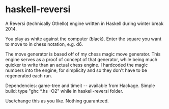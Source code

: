haskell-reversi
===============

A Reversi (technically Othello) engine written in Haskell during winter break 2014.

You play as white against the computer (black). Enter the square you want to move to in chess notation, e.g. d6.

The move generator is based off of my chess magic move generator. This engine serves as a proof of concept of that generator, while being much quicker to write than an actual chess engine. I hardcoded the magic numbers into the engine, for simplicity and so they don't have to be regenerated each run.

Dependencies: game-tree and timeit -- available from Hackage. Simple build: type "ghc *.hs -O2" while in haskell-reversi folder.

Use/change this as you like. Nothing guaranteed.
